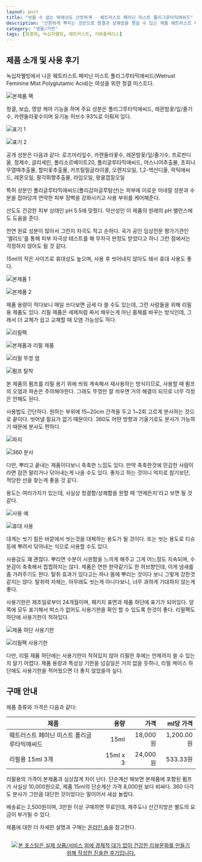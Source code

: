 ```yaml
---
layout: post
title: "씻을 수 없는 밖에서도 산뜻하게 - 웨트러스트 페미닌 미스트 폴리그루타믹애씨드"
description: "간편하게 뿌리는 것만으로 청결과 상쾌함을 챙길 수 있는 제품 웨트러스트 페미닌 미스트 폴리그루타믹애씨드를 사용해봤다."
category: "생활/가전"
tags: [청결제, 녹십자웰빙, 웨트러스트, 리뷰플레이스]
---
```


## 제품 소개 및 사용 후기

녹십자웰빙에서 나온 웨트러스트 페미닌 미스트 폴리그루타믹애씨드(Wetrust Feminine Mist Polyglutamic Acid)는
여성을 위한 청결 미스트다.

![본제품 팩](https://lh3.googleusercontent.com/CFVSxmD2N_a5EzhBldhN__FAVa7soqPPf2WX1FM1acBI3in8Zi2dEtY1xNnBk1m_7XlyYK8Zoecb2w=s640)

청결, 보습, 영양 케어 기능을 하며
주요 성분은 폴리그루타믹애씨드, 레몬밤꽃/잎/줄기수, 카렌둘라꽃수이며
유기농 허브수 93%로 이뤄져 있다.

![표기 1](https://lh3.googleusercontent.com/MRffoYDZCxPt6-EXER_Q8ouite2xxbsbmaOYDahzLrKKX39GCxM14oHfi9IOZfX68z3E15RI1EqPJA=s640)

![표기 2](https://lh3.googleusercontent.com/f2AQZqrshBM_DetYFPw_qFznK4G3GjTgHGhU0kQCT0K_VpkFro8G98ZuHKPDHf9d2QtBx63-eQHrUw=s640)

공개 성분은 다음과 같다:
로즈마리잎수,
카렌둘라꽃수,
레몬밤꽃/잎/줄기수,
프로판디올,
정제수,
글리세린,
폴리소르베이트20,
폴리글루타믹애씨드,
어스니어추출물,
초피나무열매추출물,
할미꽃추출물,
카프릴릴글라이콜,
오렌지오일,
1,2-헥산디올,
락틱애씨드,
레몬오일,
팔각회향추출물,
라임오일,
왕귤껍질오일

특허 성분인 폴리글루타믹애씨드(폴리감마글루탐산)는
피부에 이로운 미네랄 성분과 수분을 잡아당겨
연약한 피부 장벽을 강화시키고 사용 부위를 케어해준다.

산도도 건강한 피부 상태인 pH 5.5에 맞췄다.
약산성인 이 제품의 원래의 pH 밸런스에도 도움을 준다.

천연 원료 성분이 많아서 그런지 자극도 적고 순하다.
국가 공인 임상전문 평가기관인 '엘리드'를 통해
피부 자극성 테스트를 해 무자극 판정도 받았다고 하니
그런 점에서는 걱정하지 않아도 될 것 같다.

15ml의 작은 사이즈로 휴대성도 높으며,
사용 후 씻어내지 않아도 돼서
휴대 사용도 좋다.

![본제품 1](https://lh3.googleusercontent.com/ZsODtwaJZQpziqGtF1_47Yo9xaI_Yu8Ae3fUoD692-7SrdtmlMN3S5Txcc5SRdOncmT3feugFDJYLQ=s640)

![본제품 2](https://lh3.googleusercontent.com/kPzj-JdrtNn3SqTWycTPp8jaqzgzfpIZvVlp03BnU6jMW4R9FwCwSeBUXcxWzbItQ8FUmtCds_L0OQ=s640)

제품 용량이 적다보니 매일 쓰다보면 금세 다 쓸 수도 있는데,
그런 사람들을 위해 리필용 제품도 있다.
리필 제품은 세제처럼 짜서 채우는게 아닌 몸체를 바꾸는 방식인데,
그래서 더 교체가 쉽고 교체할 때 오염 가능성도 적다.

![리필팩](https://lh3.googleusercontent.com/hmlfeKsyaCey3Vh1A1iZbJMSnHef_JRDOzBFMlLbydsr2mbVMzoR8Spduev_rCP_814xXnsFvZBJiQ=s640)

![본제품과 리필 제품](https://lh3.googleusercontent.com/3JjQGXJIdDkVJozYD8lRifmU7jF9rj2iE5GYRWDRvUD2TceiVfmO3g1rpLdHQTv1hVbRztshjqx8KA=s640)

![리필 뚜껑 염](https://lh3.googleusercontent.com/mghp203FBni5qqIRDOYYE42lk90n3yNoo8oXWo8YxlyAHtKjNr1Y4KkvI4bNXDZ8-BwUSf4YXdKP2w=s640)

![펌프 탈착](https://lh3.googleusercontent.com/52I9wUekLaaoPbzyfzX5cbJQAr0X2hyh0O3U9CwGNuUtC8jeocDrZYu5AyLKX8oqFTFgsZ3yccgLBA=s480)

본 제품의 펌프를 리필 용기 위에 씌워 계속해서 재사용하는 방식이므로,
사용할 때 펌프의 오염과 파손은 주의해야한다.
그래도 뚜껑만 잘 씌우면 거의 해결이 되므로 너무 걱정은 안해도 된다.

사용법도 간단하다.
원하는 부위에 15~20cm 간격을 두고 1~2회 고르게 분사하는 것으로 끝이다.
씻어낼 필요가 없기 때문이다.
360도 어떤 방향과 기울기로도 분사가 가능하기 때문에 분사도 편하다.

![파지](https://lh3.googleusercontent.com/Pbo0zmBDviZTf7Qb_i0wK-8xPQ1zlppwIKuxdKpnaalBKDDTza4ne4Ug8sLKA2XtCuj_VG3Wce5zqg=s640)

![360 분사](https://lh3.googleusercontent.com/-ny7QiVTVvMA/WcJ_EUPsu-I/AAAAAAAAXqE/AegTt0i-6aY_c5xqAQ5Ox1qN0vfsK5CWgCE0YBhgL/s640/wetrust-feminine-mist-polyglutamic-acid-360.jpg)

다만, 뿌리고 끝내는 제품이다보니 축축한 느낌도 있다.
만약 축축한것에 민감한 사람이라면 잠깐 말리거나 닦아내는게 나을 수도 있다.
좋자고 하는 것이니 억지로 참기보단, 적당한 선을 찾는게 좋을 것 같다.

용도는 여러가지가 있는데,
사실상 청결함/상쾌함을 원할 때 '언제든지'라고 보면 될 것 같다.

![사용 예](https://lh3.googleusercontent.com/-eIIfI1-SmFs/WcJ_2AORTXI/AAAAAAAAXqY/sJb0wWP-GBIe9LA3oY5ncu279ufutcfrwCE0YBhgL/s640/wetrust-feminine-mist-polyglutamic-acid-usage.jpg)

![휴대 사용](https://lh3.googleusercontent.com/CAwjx2ZG5uQ2UAQrtlxwn1rNptuvMjMntUg-lfE2M-2oKIIvK5jk6Mbc9vremIA4TxjylDA5ZlthGA=s640)

대게는 씻기 힘든 바깥에서 씻는것을 대체하는 용도가 될 것이다.
또는 씻는 용도로 티슈 등에 뿌려서 닦아내는 식으로 사용할 수도 있다.

사용감도 꽤 괜찮다.
뿌리면 수분이 시원함을 느끼게 해주고 그게 어느정도 지속되며,
수분감이 축축해서 찝찝하지는 않다.
제품은 연한 한약같기도 한 허브향인데,
이게 냄새를 좀 가려주기도 한다.
탈취 효과가 있다고는 하나 몸에 뿌리는 것이다 보니 그렇게 강한것 같지는 않다.
탈취력 자체는, 아무래도 씻는게 아니다보니, 너무 과하게 기대하지 않는게 좋다.

사용기한은 제조일로부터 24개월이며,
패키지 표면과 제품 하단에 표기가 되어있다.
양쪽에 모두 표기해서 박스가 없어도 사용기한을 확인 할 수 있도록 한것이 좋다.
리필팩도 하단에 사용기한이 적혀있다.

![제품 하단 사용기한](https://lh3.googleusercontent.com/P7JO3bRC-4E3_1Ydvjaz3Rzy64uuqDLFuogWP30VwF86L2kvB4nNcgOSMrav_kcsgVZavKRDcdlMDQ=s640)

![리필팩 사용기한](https://lh3.googleusercontent.com/n1a_7KhaBN7UNZxBBc5AtdkgzQTs4j3DcMzizaptcsgULr3QHRUTfry9BL_KBpw1dMhjmTqKjm-OXQ=s640)

다만, 리필 제품 하단에는 사용기한이 적혀있지 않아
리필한 후에는 언제까지 쓸 수 있는지 알기 어렵다.
제품 용량과 특성상 기한을 넘길일은 거의 없을 듯하나,
리필 케이스 하단에도 사용기한을 적어뒀으면 더 좋지 않았을까 싶다.



## 구매 안내

제품 종류와 가격은 다음과 같다:

제품                                        | 용량     | 가격     | ml당 가격
--------------------------------------------|---------:|---------:|----------:
웨트러스트 페미닌 미스트 폴리글루타믹애씨드 | 15ml     | 18,000원 | 1,200.00원
리필용 15ml 3개                             | 15ml x 3 | 24,000원 |   533.33원

리필용의 가격이 본제품과 심상찮게 차이 난다.
단순계산 해보면 본제품에 포함된 펌프가 사실상 10,000원으로,
제품 15ml의 단순계산 가격 8,000원 보다 비싸다.
360 다각도 분사가 그만큼 대단한 것이었다는 말이어서 새삼 놀랍다.

배송료는 2,500원이며, 3만원 이상 구매하면 무료인데,
제주도나 산간지방은 별도의 요금이 부가될 수 있다.

제품에 대한 더 자세한 설명과 구매는
[온라인 숍](http://inclear.co.kr/shop/shopdetail.html?branduid=357436)을 참고한다.



<div style="text-align: center; padding: 1em;"><a href="http://reviewplace.co.kr/detail.php?number=9796" target="_blank"><img src="http://reviewplace.co.kr/blog_traffic.php?key=OTc5NnxyZXpub2E%3D" border="0" alt="본 포스팅은 실제 상품/서비스 외에 경제적 대가 없이 건강한 리뷰문화를 만들기 위해 작성한 진솔한 후기입니다."></a></div>
